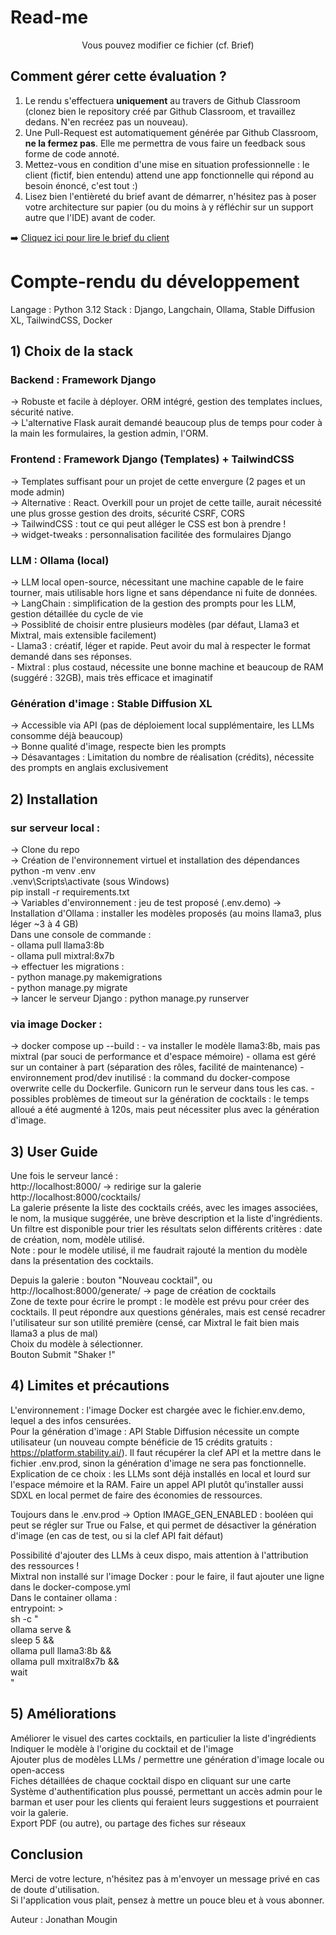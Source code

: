# Read-me

<center>Vous pouvez modifier ce fichier (cf. Brief)</center>

## Comment gérer cette évaluation ?

1. Le rendu s'effectuera **uniquement** au travers de Github Classroom (clonez bien le repository créé par Github Classroom, et travaillez dedans. N'en recréez pas un nouveau). 
2. Une Pull-Request est automatiquement générée par Github Classroom, **ne la fermez pas**. Elle me permettra de vous faire un feedback sous forme de code annoté. 
3. Mettez-vous en condition d'une mise en situation professionnelle : le client (fictif, bien entendu) attend une app fonctionnelle qui répond au besoin énoncé, c'est tout :) 
4. Lisez bien l'entièreté du brief avant de démarrer, n'hésitez pas à poser votre architecture sur papier (ou du moins à y réfléchir sur un support autre que l'IDE) avant de coder. 

➡️ [Cliquez ici pour lire le brief du client](BRIEF.md)

# Compte-rendu du développement
Langage : Python 3.12
Stack : Django, Langchain, Ollama, Stable Diffusion XL, TailwindCSS, Docker

 ## 1) Choix de la stack

### Backend : Framework Django
  -> Robuste et facile à déployer. ORM intégré, gestion des templates inclues, sécurité native.  
  -> L'alternative Flask aurait demandé beaucoup plus de temps pour coder à la main les formulaires, la gestion admin, l'ORM.  

### Frontend : Framework Django (Templates) + TailwindCSS
  -> Templates suffisant pour un projet de cette envergure (2 pages et un mode admin)  
  -> Alternative : React. Overkill pour un projet de cette taille, aurait nécessité une plus grosse gestion des droits, sécurité CSRF, CORS  
  -> TailwindCSS : tout ce qui peut alléger le CSS est bon à prendre !  
  -> widget-tweaks : personnalisation facilitée des formulaires Django  

### LLM : Ollama (local) 
  -> LLM local open-source, nécessitant une machine capable de le faire tourner, mais utilisable hors ligne et sans dépendance ni fuite de données.  
  -> LangChain : simplification de la gestion des prompts pour les LLM, gestion détaillée du cycle de vie  
  -> Possiblité de choisir entre plusieurs modèles (par défaut, Llama3 et Mixtral, mais extensible facilement)  
    - Llama3 : créatif, léger et rapide. Peut avoir du mal à respecter le format demandé dans ses réponses.  
    - Mixtral : plus costaud, nécessite une bonne machine et beaucoup de RAM (suggéré : 32GB), mais très efficace et imaginatif  
 
### Génération d'image : Stable Diffusion XL
  -> Accessible via API (pas de déploiement local supplémentaire, les LLMs consomme déjà beaucoup)  
  -> Bonne qualité d'image, respecte bien les prompts  
  -> Désavantages : Limitation du nombre de réalisation (crédits), nécessite des prompts en anglais exclusivement  

 ## 2) Installation
 ### sur serveur local :  
  -> Clone du repo  
  -> Création de l'environnement virtuel et installation des dépendances  
      python -m venv .env  
      .venv\Scripts\activate    (sous Windows)  
      pip install -r requirements.txt  
  -> Variables d'environnement : jeu de test proposé  (.env.demo)
  -> Installation d'Ollama : installer les modèles proposés (au moins llama3, plus léger ~3 à 4 GB)  
      Dans une console de commande :  
        - ollama pull llama3:8b  
        - ollama pull mixtral:8x7b  
  -> effectuer les migrations :  
      - python manage.py makemigrations  
      - python manage.py migrate  
  -> lancer le serveur Django : python manage.py runserver  

 ### via image Docker :
   -> docker compose up --build :
     - va installer le modèle llama3:8b, mais pas mixtral (par souci de performance et d'espace mémoire)
     - ollama est géré sur un container à part (séparation des rôles, facilité de maintenance)
     - environnement prod/dev inutilisé : la command du docker-compose overwrite celle du Dockerfile. Gunicorn run le serveur dans tous les cas.
     - possibles problèmes de timeout sur la génération de cocktails : le temps alloué a été augmenté à 120s, mais peut nécessiter plus avec la génération d'image.
     

## 3) User Guide
Une fois le serveur lancé :  
http://localhost:8000/  -> redirige sur la galerie http://localhost:8000/cocktails/  
La galerie présente la liste des cocktails créés, avec les images associées, le nom, la musique suggérée, une brève description et la liste d'ingrédients.  
Un filtre est disponible pour trier les résultats selon différents critères : date de création, nom, modèle utilisé.  
Note : pour le modèle utilisé, il me faudrait rajouté la mention du modèle dans la présentation des cocktails.  

Depuis la galerie : bouton "Nouveau cocktail", ou http://localhost:8000/generate/  -> page de création de cocktails  
Zone de texte pour écrire le prompt : le modèle est prévu pour créer des cocktails. Il peut répondre aux questions générales, mais est censé recadrer l'utilisateur sur son utilité première (censé, car Mixtral le fait bien mais llama3 a plus de mal)  
Choix du modèle à sélectionner.  
Bouton Submit "Shaker !"  

## 4) Limites et précautions
L'environnement : l'image Docker est chargée avec le fichier.env.demo, lequel a des infos censurées.  
Pour la génération d'image : API Stable Diffusion nécessite un compte utilisateur (un nouveau compte bénéficie de 15 crédits gratuits : https://platform.stability.ai/). Il faut récupérer la clef API et la mettre dans le fichier .env.prod, sinon la génération d'image ne sera pas fonctionnelle.  
Explication de ce choix : les LLMs sont déjà installés en local et lourd sur l'espace mémoire et la RAM. Faire un appel API plutôt qu'installer aussi SDXL en local permet de faire des économies de ressources.  

Toujours dans le .env.prod -> Option IMAGE_GEN_ENABLED : booléen qui peut se régler sur True ou False, et qui permet de désactiver la génération d'image (en cas de test, ou si la clef API fait défaut)  

Possibilité d'ajouter des LLMs à ceux dispo, mais attention à l'attribution des ressources !  
Mixtral non installé sur l'image Docker : pour le faire, il faut ajouter une ligne dans le docker-compose.yml  
Dans le container ollama :  
entrypoint: >  
      sh -c "  
      ollama serve &  
      sleep 5 &&  
      ollama pull llama3:8b &&  
      ollama pull mxitral8x7b &&  
      wait  
      "  
   
 ## 5) Améliorations
 Améliorer le visuel des cartes cocktails, en particulier la liste d'ingrédients  
 Indiquer le modèle à l'origine du cocktail et de l'image  
 Ajouter plus de modèles LLMs / permettre une génération d'image locale ou open-access  
 Fiches détaillées de chaque cocktail dispo en cliquant sur une carte  
 Système d'authentification plus poussé, permettant un accès admin pour le barman et user pour les clients qui feraient leurs suggestions et pourraient voir la galerie.  
 Export PDF (ou autre), ou partage des fiches sur réseaux  


 ## Conclusion
 Merci de votre lecture, n'hésitez pas à m'envoyer un message privé en cas de doute d'utilisation.  
 Si l'application vous plait, pensez à mettre un pouce bleu et à vous abonner.  

 Auteur : Jonathan Mougin
